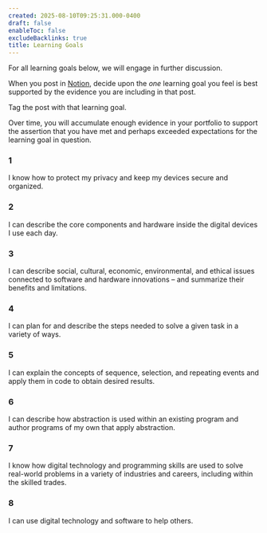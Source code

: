 ```yaml
---
created: 2025-08-10T09:25:31.000-0400
draft: false
enableToc: false
excludeBacklinks: true
title: Learning Goals
---
```


For all learning goals below, we will engage in further discussion.

When you post in [Notion](https://notion.so), decide upon the *one* learning goal you feel is best supported by the evidence you are including in that post. 

Tag the post with that learning goal.

Over time, you will accumulate enough evidence in your portfolio to support the assertion that you have met and perhaps exceeded expectations for the learning goal in question.

### 1 

I know how to protect my privacy and keep my devices secure and organized.

### 2

I can describe the core components and hardware inside the digital devices I use each day.

### 3

I can describe social, cultural, economic, environmental, and ethical issues connected to software and hardware innovations – and summarize their benefits and limitations.

### 4

I can plan for and describe the steps needed to solve a given task in a variety of ways.

### 5

I can explain the concepts of sequence, selection, and repeating events and apply them in code to obtain desired results.

### 6

I can describe how abstraction is used within an existing program and author programs of my own that apply abstraction.

### 7

I know how digital technology and programming skills are used to solve real-world problems in a variety of industries and careers, including within the skilled trades.

### 8

I can use digital technology and software to help others.